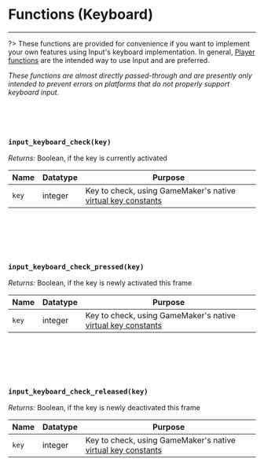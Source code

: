 # Functions (Keyboard)

---

?> These functions are provided for convenience if you want to implement your own features using Input's keyboard implementation. In general, [Player functions](Functions-(Players)) are the intended way to use Input and are preferred. 

_These functions are almost directly passed-through and are presently only intended to prevent errors on platforms that do not properly support keyboard input._

&nbsp;

&nbsp;

### `input_keyboard_check(key)`

*Returns:* Boolean, if the key is currently activated

|Name    |Datatype|Purpose                                               |
|--------|--------|------------------------------------------------------|
|`key`   |integer |Key to check, using GameMaker's native [virtual key constants](https://manual.yoyogames.com/index.htm#t=GameMaker_Language%2FGML_Reference%2FGame_Input%2FKeyboard_Input%2FKeyboard_Input.htm)|

&nbsp;
---
&nbsp;

### `input_keyboard_check_pressed(key)`

*Returns:* Boolean, if the key is newly activated this frame

|Name |Datatype|Purpose                                               |
|-----|--------|------------------------------------------------------|
|`key`|integer |Key to check, using GameMaker's native [virtual key constants](https://manual.yoyogames.com/index.htm#t=GameMaker_Language%2FGML_Reference%2FGame_Input%2FKeyboard_Input%2FKeyboard_Input.htm)|

&nbsp;
---
&nbsp;

### `input_keyboard_check_released(key)`

*Returns:* Boolean, if the key is newly deactivated this frame

|Name |Datatype|Purpose                                               |
|-----|--------|------------------------------------------------------|
|`key`|integer |Key to check, using GameMaker's native [virtual key constants](https://manual.yoyogames.com/index.htm#t=GameMaker_Language%2FGML_Reference%2FGame_Input%2FKeyboard_Input%2FKeyboard_Input.htm)|